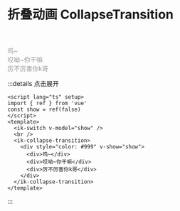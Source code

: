 # 折叠动画 CollapseTransition

<br />
<ik-switch v-model="show" />
<br />
<ik-collapse-transition>
  <div style="color: #999" v-show="show">
    <div>鸡~</div>
    <div>哎呦~你干嘛</div>
    <div>厉不厉害你k哥</div>
  </div>
</ik-collapse-transition>

:::details 点击展开

```vue
<script lang="ts" setup>
import { ref } from 'vue'
const show = ref(false)
</script>
<template>
  <ik-switch v-model="show" />
  <br />
  <ik-collapse-transition>
    <div style="color: #999" v-show="show">
      <div>鸡~</div>
      <div>哎呦~你干嘛</div>
      <div>厉不厉害你k哥</div>
    </div>
  </ik-collapse-transition>
</template>
```

:::

<script lang="ts" setup>
import { ref } from 'vue'
const show = ref(false)
</script>
